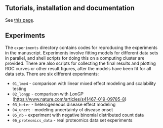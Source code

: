 
## Tutorials, installation and documentation
See [this page](https://jtimonen.github.io/lgpr-usage/).

## Experiments
The `experiments` directory contains codes for reproducing the experiments in the manuscript. Experiments involve fitting models for different data sets in parallel, and shell scripts for doing this on a computing cluster are provided. There are also scripts for collecting the final results and plotting ROC curves or other result figures, after the models have been fit for all data sets. There are six different experiments:

* `01_lme4` - comparison with linear mixed effect modeling and scalability testing
* `02_longp` - comparison with *LonGP* (https://www.nature.com/articles/s41467-019-09785-8)
* `03_heter` - heterogeneous disease effect modeling
* `04_uncrt` - modeling uncertainty of disease onset
* `05_nb` - experiment with negative binomial distributed count data
* `06_proteomics_data` - real proteomics data set experiments

